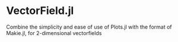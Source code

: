 # VectorField.jl
Combine the simplicity and ease of use of Plots.jl with the format of Makie.jl, for 2-dimensional vectorfields
